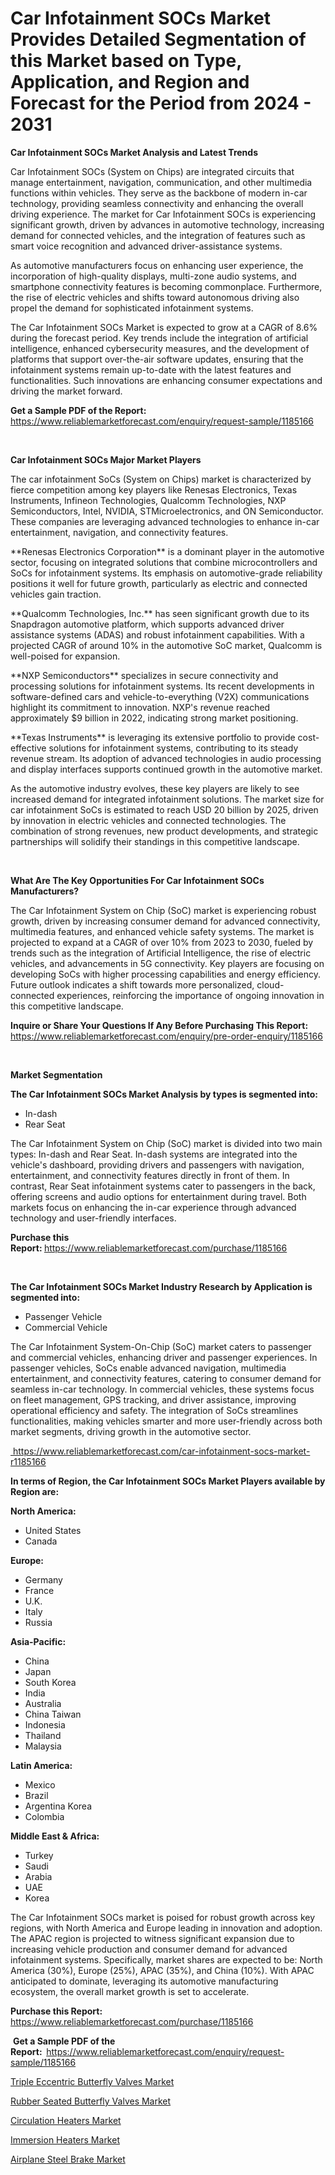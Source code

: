 <p><h1>Car Infotainment SOCs Market Provides Detailed Segmentation of this Market based on Type, Application, and Region and Forecast for the Period from 2024 - 2031</h1></p><p><strong>Car Infotainment SOCs Market Analysis and Latest Trends</strong></p>
<p><p>Car Infotainment SOCs (System on Chips) are integrated circuits that manage entertainment, navigation, communication, and other multimedia functions within vehicles. They serve as the backbone of modern in-car technology, providing seamless connectivity and enhancing the overall driving experience. The market for Car Infotainment SOCs is experiencing significant growth, driven by advances in automotive technology, increasing demand for connected vehicles, and the integration of features such as smart voice recognition and advanced driver-assistance systems.</p><p>As automotive manufacturers focus on enhancing user experience, the incorporation of high-quality displays, multi-zone audio systems, and smartphone connectivity features is becoming commonplace. Furthermore, the rise of electric vehicles and shifts toward autonomous driving also propel the demand for sophisticated infotainment systems. </p><p>The Car Infotainment SOCs Market is expected to grow at a CAGR of 8.6% during the forecast period. Key trends include the integration of artificial intelligence, enhanced cybersecurity measures, and the development of platforms that support over-the-air software updates, ensuring that the infotainment systems remain up-to-date with the latest features and functionalities. Such innovations are enhancing consumer expectations and driving the market forward.</p></p>
<p><strong>Get a Sample PDF of the Report:&nbsp;</strong> <a href="https://www.reliablemarketforecast.com/enquiry/request-sample/1185166?utm_campaign=1140&utm_medium=2&utm_source=Github&utm_content=ia&utm_term=22102024&utm_id=car-infotainment-socs">https://www.reliablemarketforecast.com/enquiry/request-sample/1185166</a></p>
<p>&nbsp;</p>
<p><strong>Car Infotainment SOCs Major Market Players</strong></p>
<p><p>The car infotainment SoCs (System on Chips) market is characterized by fierce competition among key players like Renesas Electronics, Texas Instruments, Infineon Technologies, Qualcomm Technologies, NXP Semiconductors, Intel, NVIDIA, STMicroelectronics, and ON Semiconductor. These companies are leveraging advanced technologies to enhance in-car entertainment, navigation, and connectivity features.</p><p>**Renesas Electronics Corporation** is a dominant player in the automotive sector, focusing on integrated solutions that combine microcontrollers and SoCs for infotainment systems. Its emphasis on automotive-grade reliability positions it well for future growth, particularly as electric and connected vehicles gain traction.</p><p>**Qualcomm Technologies, Inc.** has seen significant growth due to its Snapdragon automotive platform, which supports advanced driver assistance systems (ADAS) and robust infotainment capabilities. With a projected CAGR of around 10% in the automotive SoC market, Qualcomm is well-poised for expansion.</p><p>**NXP Semiconductors** specializes in secure connectivity and processing solutions for infotainment systems. Its recent developments in software-defined cars and vehicle-to-everything (V2X) communications highlight its commitment to innovation. NXP's revenue reached approximately $9 billion in 2022, indicating strong market positioning.</p><p>**Texas Instruments** is leveraging its extensive portfolio to provide cost-effective solutions for infotainment systems, contributing to its steady revenue stream. Its adoption of advanced technologies in audio processing and display interfaces supports continued growth in the automotive market.</p><p>As the automotive industry evolves, these key players are likely to see increased demand for integrated infotainment solutions. The market size for car infotainment SoCs is estimated to reach USD 20 billion by 2025, driven by innovation in electric vehicles and connected technologies. The combination of strong revenues, new product developments, and strategic partnerships will solidify their standings in this competitive landscape.</p></p>
<p>&nbsp;</p>
<p><strong>What Are The Key Opportunities For Car Infotainment SOCs Manufacturers?</strong></p>
<p><p>The Car Infotainment System on Chip (SoC) market is experiencing robust growth, driven by increasing consumer demand for advanced connectivity, multimedia features, and enhanced vehicle safety systems. The market is projected to expand at a CAGR of over 10% from 2023 to 2030, fueled by trends such as the integration of Artificial Intelligence, the rise of electric vehicles, and advancements in 5G connectivity. Key players are focusing on developing SoCs with higher processing capabilities and energy efficiency. Future outlook indicates a shift towards more personalized, cloud-connected experiences, reinforcing the importance of ongoing innovation in this competitive landscape.</p></p>
<p><strong>Inquire or Share Your Questions If Any Before Purchasing This Report:</strong> <a href="https://www.reliablemarketforecast.com/enquiry/pre-order-enquiry/1185166?utm_campaign=1140&utm_medium=2&utm_source=Github&utm_content=ia&utm_term=22102024&utm_id=car-infotainment-socs">https://www.reliablemarketforecast.com/enquiry/pre-order-enquiry/1185166</a></p>
<p>&nbsp;</p>
<p><strong>Market Segmentation</strong></p>
<p><strong>The Car Infotainment SOCs Market Analysis by types is segmented into:</strong></p>
<p><ul><li>In-dash</li><li>Rear Seat</li></ul></p>
<p><p>The Car Infotainment System on Chip (SoC) market is divided into two main types: In-dash and Rear Seat. In-dash systems are integrated into the vehicle's dashboard, providing drivers and passengers with navigation, entertainment, and connectivity features directly in front of them. In contrast, Rear Seat infotainment systems cater to passengers in the back, offering screens and audio options for entertainment during travel. Both markets focus on enhancing the in-car experience through advanced technology and user-friendly interfaces.</p></p>
<p><strong>Purchase this Report:&nbsp;</strong><a href="https://www.reliablemarketforecast.com/purchase/1185166?utm_campaign=1140&utm_medium=2&utm_source=Github&utm_content=ia&utm_term=22102024&utm_id=car-infotainment-socs">https://www.reliablemarketforecast.com/purchase/1185166</a></p>
<p>&nbsp;</p>
<p><strong>The Car Infotainment SOCs Market Industry Research by Application is segmented into:</strong></p>
<p><ul><li>Passenger Vehicle</li><li>Commercial Vehicle</li></ul></p>
<p><p>The Car Infotainment System-On-Chip (SoC) market caters to passenger and commercial vehicles, enhancing driver and passenger experiences. In passenger vehicles, SoCs enable advanced navigation, multimedia entertainment, and connectivity features, catering to consumer demand for seamless in-car technology. In commercial vehicles, these systems focus on fleet management, GPS tracking, and driver assistance, improving operational efficiency and safety. The integration of SoCs streamlines functionalities, making vehicles smarter and more user-friendly across both market segments, driving growth in the automotive sector.</p></p>
<p><a href="https://www.reliablemarketforecast.com/car-infotainment-socs-market-r1185166?utm_campaign=1140&utm_medium=2&utm_source=Github&utm_content=ia&utm_term=22102024&utm_id=car-infotainment-socs">&nbsp;https://www.reliablemarketforecast.com/car-infotainment-socs-market-r1185166</a></p>
<p><strong>In terms of Region, the Car Infotainment SOCs Market Players available by Region are:</strong></p>
<p>
    <p> <strong> North America: </strong>
        <ul>
            <li>United States</li>
            <li>Canada</li>
        </ul>
        </p> 
    <p> <strong> Europe: </strong>
        <ul>
            <li>Germany</li>
            <li>France</li>
            <li>U.K.</li>
            <li>Italy</li>
            <li>Russia</li>
        </ul>
        </p> 
    <p> <strong> Asia-Pacific: </strong>
        <ul>
            <li>China</li>
            <li>Japan</li>
            <li>South Korea</li>
            <li>India</li>
            <li>Australia</li>
            <li>China Taiwan</li>
            <li>Indonesia</li>
            <li>Thailand</li>
            <li>Malaysia</li>
        </ul>
        </p> 
    <p> <strong> Latin America: </strong>
        <ul>
            <li>Mexico</li>
            <li>Brazil</li>
            <li>Argentina Korea</li>
            <li>Colombia</li>
        </ul>
        </p> 
    <p> <strong> Middle East & Africa: </strong>
        <ul>
            <li>Turkey</li>
            <li>Saudi</li>
            <li>Arabia</li>
            <li>UAE</li>
            <li>Korea</li>
        </ul>
    </p>
    </p>
<p><p>The Car Infotainment SOCs market is poised for robust growth across key regions, with North America and Europe leading in innovation and adoption. The APAC region is projected to witness significant expansion due to increasing vehicle production and consumer demand for advanced infotainment systems. Specifically, market shares are expected to be: North America (30%), Europe (25%), APAC (35%), and China (10%). With APAC anticipated to dominate, leveraging its automotive manufacturing ecosystem, the overall market growth is set to accelerate.</p></p>
<p><strong>Purchase this Report: </strong><a href="https://www.reliablemarketforecast.com/purchase/1185166?utm_campaign=1140&utm_medium=2&utm_source=Github&utm_content=ia&utm_term=22102024&utm_id=car-infotainment-socs">https://www.reliablemarketforecast.com/purchase/1185166</a></p>
<p>&nbsp;<strong>Get a Sample PDF of the Report:&nbsp;&nbsp;</strong><a href="https://www.reliablemarketforecast.com/enquiry/request-sample/1185166?utm_campaign=1140&utm_medium=2&utm_source=Github&utm_content=ia&utm_term=22102024&utm_id=car-infotainment-socs">https://www.reliablemarketforecast.com/enquiry/request-sample/1185166</a></p>
<p><strong></strong></p>
<p><p><a href="https://issuu.com/reportprime-2/docs/triple-eccentric-butterfly-valves-m_80dd20a909e550?utm_campaign=1140&utm_medium=2&utm_source=Github&utm_content=ia&utm_term=22102024&utm_id=car-infotainment-socs">Triple Eccentric Butterfly Valves Market</a></p><p><a href="https://issuu.com/reportprime-2/docs/rubber-seated-butterfly-valves-mark_011c996b37c6d5?utm_campaign=1140&utm_medium=2&utm_source=Github&utm_content=ia&utm_term=22102024&utm_id=car-infotainment-socs">Rubber Seated Butterfly Valves Market</a></p><p><a href="https://www.linkedin.com/pulse/global-circulation-heaters-market-exploring-share-trends-2siac?utm_campaign=1140&utm_medium=2&utm_source=Github&utm_content=ia&utm_term=22102024&utm_id=car-infotainment-socs">Circulation Heaters Market</a></p><p><a href="https://www.linkedin.com/pulse/immersion-heaters-market-matrix-applications-types-cagr-growth-o8pic?utm_campaign=1140&utm_medium=2&utm_source=Github&utm_content=ia&utm_term=22102024&utm_id=car-infotainment-socs">Immersion Heaters Market</a></p><p><a href="https://github.com/deshawnj39lau/Market-Research-Report-List-1/blob/main/airplane-steel-brake-market.md?utm_campaign=1140&utm_medium=2&utm_source=Github&utm_content=ia&utm_term=22102024&utm_id=car-infotainment-socs">Airplane Steel Brake Market</a></p></p>